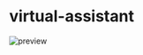 # virtual-assistant


![preview](https://user-images.githubusercontent.com/59984623/236704072-afe03be0-4abe-495e-9b3f-8730ee07c711.gif)
